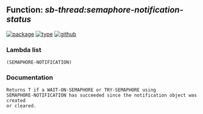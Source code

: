 ## Function: ***sb-thread:semaphore-notification-status***
[![package](https://img.shields.io/badge/Package-SB--THREAD-5f9ea0.svg?style=social&colorA=999999)](../) [![type](https://img.shields.io/badge/Type-Function-5f9ea0.svg?style=social&colorA=999999)](../#function) [![github](https://img.shields.io/badge/GitHub-View_the_source-5f9ea0.svg?style=social&colorA=999999&logo=github)](https://github.com/sbcl/sbcl/blob/master/src/code/target-thread.lisp/) 
### Lambda list
```
(SEMAPHORE-NOTIFICATION)
```
### Documentation
```
Returns T if a WAIT-ON-SEMAPHORE or TRY-SEMAPHORE using
SEMAPHORE-NOTIFICATION has succeeded since the notification object was created
or cleared.
```
